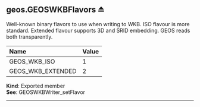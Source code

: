 <a name="exp_module_geos--geos.GEOSWKBFlavors"></a>

## geos.GEOSWKBFlavors ⏏
Well-known binary flavors to use
when writing to WKB. ISO flavour is
more standard. Extended flavour supports
3D and SRID embedding. GEOS reads both
transparently.

| Name             | Value     |
| :--------------- | :----------  |
| GEOS_WKB_ISO   | 1         |
| GEOS_WKB_EXTENDED   | 2         |

**Kind**: Exported member  
**See**: GEOSWKBWriter_setFlavor  

---
